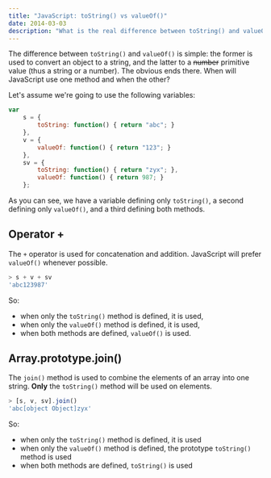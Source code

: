 ```yaml
---
title: "JavaScript: toString() vs valueOf()"
date: 2014-03-03
description: "What is the real difference between toString() and valueOf() methods? And when will JavaScript use one method and when the other?"
---
```


The difference between `toString()` and `valueOf()` is simple: the former is used to convert an object to a string, and the latter to a ~~number~~ primitive value (thus a string or a number). The obvious ends there. When will JavaScript use one method and when the other?

Let's assume we're going to use the following variables:

```JavaScript
var
    s = {
        toString: function() { return "abc"; }
    },
    v = {
        valueOf: function() { return "123"; }
    },
    sv = {
        toString: function() { return "zyx"; },
        valueOf: function() { return 987; }
    };
```

As you can see, we have a variable defining only `toString()`, a second defining only `valueOf()`, and a third defining both methods.

## Operator +

The `+` operator is used for concatenation and addition. JavaScript will prefer `valueOf()` whenever possible.

```JavaScript
> s + v + sv
'abc123987'
```

So:
- when only the `toString()` method is defined, it is used,
- when only the `valueOf()` method is defined, it is used,
- when both methods are defined, `valueOf()` is used.

## Array.prototype.join()

The `join()` method is used to combine the elements of an array into one string. **Only** the `toString()` method will be used on elements.

```JavaScript
> [s, v, sv].join()
'abc[object Object]zyx'
```

So:
- when only the `toString()` method is defined, it is used
- when only the `valueOf()` method is defined, the prototype `toString()` method is used
- when both methods are defined, `toString()` is used
